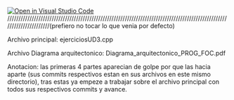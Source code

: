 [![Open in Visual Studio Code](https://classroom.github.com/assets/open-in-vscode-c66648af7eb3fe8bc4f294546bfd86ef473780cde1dea487d3c4ff354943c9ae.svg)](https://classroom.github.com/online_ide?assignment_repo_id=9550779&assignment_repo_type=AssignmentRepo)
//////////////////////////////////////////////////////////////////////////////////////////////////////////////////////(prefiero no tocar lo que venia por defecto)


Archivo principal: ejerciciosUD3.cpp

Archivo Diagrama arquitectonico: Diagrama_arquitectonico_PROG_FOC.pdf

Anotacion: las primeras 4 partes aparecian de golpe por que las hacia aparte (sus commits respectivos estan en sus archivos en este mismo directorio), tras estas ya empeze a trabajar sobre el archivo principal con todos sus respectivos commits y avance.
